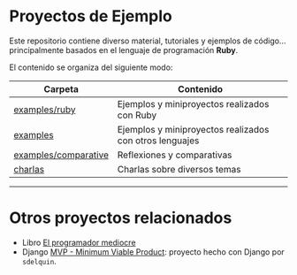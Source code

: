 
# Proyectos de Ejemplo

Este repositorio contiene diverso material, tutoriales y ejemplos de código... principalmente basados en el lenguaje de programación **Ruby**.

El contenido se organiza del siguiente modo:

| Carpeta              | Contenido |
| -------------------- | --------- |
| [examples/ruby](./examples/ruby) | Ejemplos y miniproyectos realizados con Ruby |
| [examples](./examples) | Ejemplos y miniproyectos realizados con otros lenguajes |
| [examples/comparative](./examples/comparative) | Reflexiones y comparativas |
| [charlas](./charlas) | Charlas sobre diversos temas |

---

# Otros proyectos relacionados

* Libro [El programador mediocre](https://victorhck.gitbook.io/el-programador-mediocre/)
* Django [MVP - Minimum Viable Product](https://github.com/sdelquin/mvp): proyecto hecho con Django por `sdelquin`.
